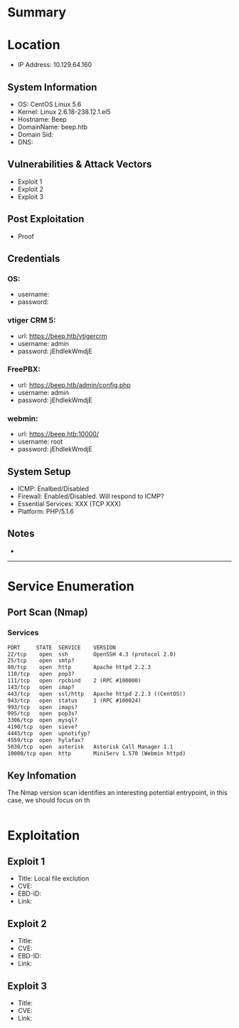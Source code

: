 # Summary
# Location
- IP Address: 10.129.64.160
## System Information
- OS: CentOS Linux 5.6
- Kernel: Linux 2.6.18-238.12.1.el5
- Hostname: Beep
- DomainName: beep.htb
- Domain Sid: 
- DNS: 
## Vulnerabilities & Attack Vectors
- Exploit 1
- Exploit 2
- Exploit 3
## Post Exploitation
- Proof
## Credentials
### OS:
- username: 
- password: 

### vtiger CRM 5:
- url: https://beep.htb/vtigercrm
- username: admin
- password: jEhdIekWmdjE

### FreePBX:
- url: https://beep.htb/admin/config.php
- username: admin
- password: jEhdIekWmdjE

### webmin:
- url: https://beep.htb:10000/
- username: root
- password: jEhdIekWmdjE

## System Setup
- ICMP: Enalbed/Disabled
- Firewall: Enabled/Disabled. Will respond to ICMP?
- Essential Services: XXX (TCP XXX)
- Platform: PHP/5.1.6

## Notes
-
---
# Service Enumeration
## Port Scan (Nmap)
### Services
```txt
PORT     STATE  SERVICE    VERSION
22/tcp    open  ssh        OpenSSH 4.3 (protocol 2.0)
25/tcp    open  smtp?
80/tcp    open  http       Apache httpd 2.2.3
110/tcp   open  pop3?
111/tcp   open  rpcbind    2 (RPC #100000)
143/tcp   open  imap?
443/tcp   open  ssl/http   Apache httpd 2.2.3 ((CentOS))
943/tcp   open  status     1 (RPC #100024)
993/tcp   open  imaps?
995/tcp   open  pop3s?
3306/tcp  open  mysql?
4190/tcp  open  sieve?
4445/tcp  open  upnotifyp?
4559/tcp  open  hylafax?
5038/tcp  open  asterisk   Asterisk Call Manager 1.1
10000/tcp open  http       MiniServ 1.570 (Webmin httpd)
```

## Key Infomation
The Nmap version scan identifies an interesting potential entrypoint, in this case, we should focus on th
```txt
```

# Exploitation
## Exploit 1
- Title: Local file exclution
- CVE: 
- EBD-ID: 
- Link: 

## Exploit 2
- Title: 
- CVE:
- EBD-ID: 
- Link: 

## Exploit 3
- Title:
- CVE:
- Link:
